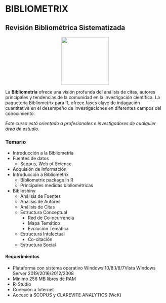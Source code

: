 # BIBLIOMETRIX
## Revisión Bibliométrica Sistematizada


<p align="center">
<img src="https://www.bibliometrix.org/logo.png" width="150"  />
</p>

La **Bibliometría** ofrece una visión profunda del análisis de citas, autores principales y tendencias de la comunidad en la investigación científica. La paquetería Bibliometrix para R, ofrece fases clave de indagación
cuantitativa en el desempeño de investigaciones en diferentes campos del conocimiento.

*Este curso está orientado a profesionales e investigadores de cualquier área de estudio.*  
  
  

### Temario
* Introducción a la Bibliometría
* Fuentes de datos
  - Scopus, Web of Science
* Adquisión de Información
* Introducción a Bibliometrix
  - Bibliometrix package in R
  - Principales medidas bibliométricas
* Biblioshiny
  - Análisis de Fuentes
  - Análisis de Autores
  - Análisis de Citas
  - Estructura Conceptual
    + Red de Co-ocurrencia
    + Mapa Temático
    + Evolución Temática
  - Estructura Intelectual
    + Co-citación
  - Estructura Social
  
 #### Requerimientos
* Plataforma con sistema operativo Windows 10/8.1/8/7Vista Windows Server 2019/2016/2012/2008
* Mínimo 256 MB libres de RAM
* R-Studio
* Conexión a Internet
* Acceso a SCOPUS y CLAREVITE ANALYTICS (WcK)
